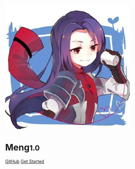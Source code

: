 ![logo](images/meng.jfif)

# Meng<small>1.0</small>

[GitHub](https://github.com/itudouMeng)
[Get Started](#Summary)

